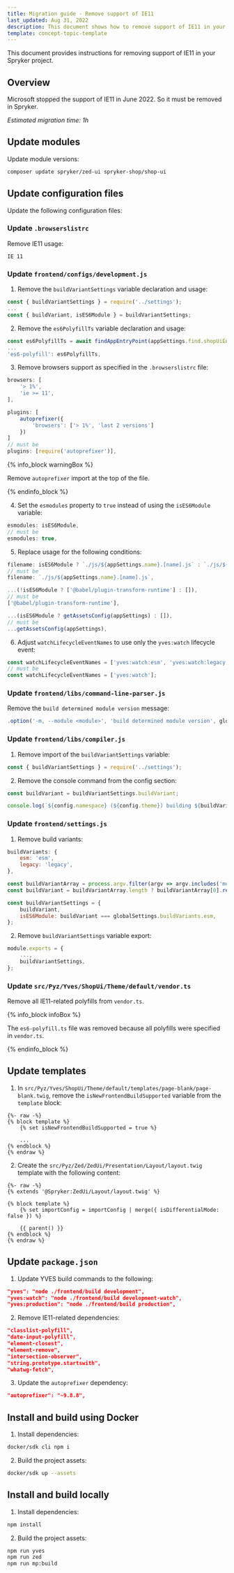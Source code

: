 ```yaml
---
title: Migration guide - Remove support of IE11
last_updated: Aug 31, 2022
description: This document shows how to remove support of IE11 in your Spryker project.
template: concept-topic-template
---
```


This document provides instructions for removing support of IE11 in your Spryker project.

## Overview

Microsoft stopped the support of IE11 in June 2022. So it must be removed in Spryker.

*Estimated migration time: 1h*

## Update modules

Update module versions:

```bash
composer update spryker/zed-ui spryker-shop/shop-ui
```

## Update configuration files 

Update the following configuration files: 

### Update `.browserslistrc`

Remove IE11 usage:
```text
IE 11
```

### Update `frontend/configs/development.js`

1. Remove the `buildVariantSettings` variable declaration and usage:
```js
const { buildVariantSettings } = require('../settings');
...
const { buildVariant, isES6Module } = buildVariantSettings;
```

2. Remove the `es6PolyfillTs` variable declaration and usage:
```js
const es6PolyfillTs = await findAppEntryPoint(appSettings.find.shopUiEntryPoints, './es6-polyfill.ts');
...
'es6-polyfill': es6PolyfillTs,
```

3. Remove browsers support as specified in the `.browserslistrc` file:
```js
browsers: [
    '> 1%',
    'ie >= 11',
],
```

```js
plugins: [
    autoprefixer({
        'browsers': ['> 1%', 'last 2 versions']
    })
]
// must be
plugins: [require('autoprefixer')],
```

{% info_block warningBox %}

Remove `autoprefixer` import at the top of the file.

{% endinfo_block %}


4. Set the `esmodules` property to `true` instead of using the `isES6Module` variable:
```js
esmodules: isES6Module,
// must be 
esmodules: true,
```

5. Replace usage for the following conditions:
```js
filename: isES6Module ? `./js/${appSettings.name}.[name].js` : `./js/${appSettings.name}.[name].${buildVariant}.js`,
// must be 
filename: `./js/${appSettings.name}.[name].js`,
```

```js
...(!isES6Module ? ['@babel/plugin-transform-runtime'] : []),
// must be
['@babel/plugin-transform-runtime'],
```

```js
...(isES6Module ? getAssetsConfig(appSettings) : []),
// must be
...getAssetsConfig(appSettings),
```

6. Adjust `watchLifecycleEventNames` to use only the `yves:watch` lifecycle event: 
```js
const watchLifecycleEventNames = ['yves:watch:esm', 'yves:watch:legacy'];
// must be
const watchLifecycleEventNames = ['yves:watch'];
```

### Update `frontend/libs/command-line-parser.js`

Remove the `build determined module version` message: 
```js
.option('-m, --module <module>', 'build determined module version', globalSettings.buildVariants)
```

### Update `frontend/libs/compiler.js`

1. Remove import of the `buildVariantSettings` variable:
```js
const { buildVariantSettings } = require('../settings');
```

2. Remove the console command from the config section:
```js
const buildVariant = buildVariantSettings.buildVariant;

console.log(`${config.namespace} (${config.theme}) building ${buildVariant} modules for ${config.webpack.mode}...`);
```

### Update `frontend/settings.js`

1. Remove build variants:
```js
buildVariants: {
    esm: 'esm',
    legacy: 'legacy',
},
```

```js
const buildVariantArray = process.argv.filter(argv => argv.includes('module'));
const buildVariant = buildVariantArray.length ? buildVariantArray[0].replace('module:', '') : '';

const buildVariantSettings = {
    buildVariant,
    isES6Module: buildVariant === globalSettings.buildVariants.esm,
};
```

2. Remove `buildVariantSettings` variable export:
```js
module.exports = {
    ...,
    buildVariantSettings,
};
```

### Update `src/Pyz/Yves/ShopUi/Theme/default/vendor.ts`

Remove all IE11-related polyfills from `vendor.ts`.

{% info_block infoBox %}

The `es6-polyfill.ts` file was removed because all polyfills were specified in `vendor.ts`.

{% endinfo_block %}

## Update templates

1. In `src/Pyz/Yves/ShopUi/Theme/default/templates/page-blank/page-blank.twig`, remove the `isNewFrontendBuildSupported` variable from the `template` block:

```twig
{%- raw -%}
{% block template %}
    {% set isNewFrontendBuildSupported = true %}

    ...
{% endblock %}
{% endraw %}
```

2. Create the `src/Pyz/Zed/ZedUi/Presentation/Layout/layout.twig` template with the following content:

```twig
{%- raw -%}
{% extends '@Spryker:ZedUi/Layout/layout.twig' %}

{% block template %}
    {% set importConfig = importConfig | merge({ isDifferentialMode: false }) %}

    {{ parent() }}
{% endblock %}
{% endraw %}
```

## Update `package.json`

1. Update YVES build commands to the following: 
```json
"yves": "node ./frontend/build development",
"yves:watch": "node ./frontend/build development-watch",
"yves:production": "node ./frontend/build production",
```

2. Remove IE11-related dependencies:
```json
"classlist-polyfill",
"date-input-polyfill",
"element-closest",
"element-remove",
"intersection-observer",
"string.prototype.startswith",
"whatwg-fetch",
```

3. Update the `autoprefixer` dependency:
```json
"autoprefixer": "~9.8.8",
```

## Install and build using Docker

1. Install dependencies:
```bash
docker/sdk cli npm i 
```

2. Build the project assets:
```bash
docker/sdk up --assets 
```

## Install and build locally

1. Install dependencies:
```bash
npm install 
```

2. Build the project assets:
```bash
npm run yves
npm run zed
npm run mp:build
```

